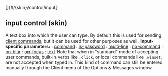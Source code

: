 []{#/{skin}/control/input}
## input control (skin)
A text box into which the user can type. By default this is used for
sending [client commands](#/%7Bskin%7D/commands), but it can be used for
other purposes as well.
**Input-specific parameters:**
:   [command](#/%7Bskin%7D/param/command)
:   [is-password](#/%7Bskin%7D/param/is-password)
:   [multi-line](#/%7Bskin%7D/param/multi-line)
:   [no-command](#/%7Bskin%7D/param/no-command)
:   [on-blur](#/%7Bskin%7D/param/on-blur)
:   [on-focus](#/%7Bskin%7D/param/on-focus)
:   [text](#/%7Bskin%7D/param/text)
Note that when in \"standard\" mode of accepting user commands, built-in
verbs like `.click`, or local commands like `.winset`, are not accepted
when typed in. This kind of command can still be entered manually
through the Client menu of the Options & Messages window.